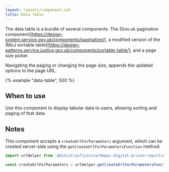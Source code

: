 ```yaml
---
layout: layouts/component.njk
title: Data Table
---
```


The data table is a bundle of several components: The (Gov.uk pagination component)[https://design-system.service.gov.uk/components/pagination/], a modified version of the (MoJ sortable table)[https://design-patterns.service.justice.gov.uk/components/sortable-table/], and a page size picker.

Navigating the paging or changing the page size, appends the updated options to the page URL. 

{% example "data-table", 500 %}

## When to use

Use this component to display tabular data to users, allowing sorting and paging of that data.

## Notes

This component accepts a `createUrlForParameters` argument, which can be created server-side using the `getCreateUrlForParametersFunction` method:

```javascript
import urlHelper from '@ministryofjustice/hmpps-digital-prison-reporting-frontend/dpr/utils/urlHelper.ts' 

const createUrlForParameters = urlHelper.getCreateUrlForParametersFunction(reportQuery)
```
